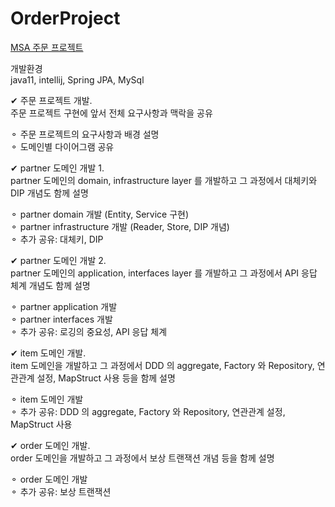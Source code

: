 # OrderProject
[MSA  주문 프로젝트](https://hsti.tistory.com/76)

개발환경<br>
java11, intellij, Spring JPA, MySql

✔ 주문 프로젝트 개발.<br>
주문 프로젝트 구현에 앞서 전체 요구사항과 맥락을 공유

⚬ 주문 프로젝트의 요구사항과 배경 설명<br>
⚬ 도메인별 다이어그램 공유


✔ partner 도메인 개발 1.<br>
partner 도메인의 domain, infrastructure layer 를 개발하고 그 과정에서 대체키와 DIP 개념도 함께 설명

⚬ partner domain 개발 (Entity, Service 구현)<br>
⚬ partner infrastructure 개발 (Reader, Store, DIP 개념)<br>
⚬ 추가 공유: 대체키, DIP


✔ partner 도메인 개발 2.<br>
partner 도메인의 application, interfaces layer 를 개발하고 그 과정에서 API 응답 체계 개념도 함께 설명

⚬ partner application 개발<br>
⚬ partner interfaces 개발<br>
⚬ 추가 공유: 로깅의 중요성, API 응답 체계


✔ item 도메인 개발.<br>
item 도메인을 개발하고 그 과정에서 DDD 의 aggregate, Factory 와 Repository, 연관관계 설정, MapStruct 사용 등을 함께 설명

⚬ item 도메인 개발<br>
⚬ 추가 공유: DDD 의 aggregate, Factory 와 Repository, 연관관계 설정, MapStruct 사용


✔ order 도메인 개발.<br>
order 도메인을 개발하고 그 과정에서 보상 트랜잭션 개념 등을 함께 설명

⚬ order 도메인 개발<br>
⚬ 추가 공유: 보상 트랜잭션

